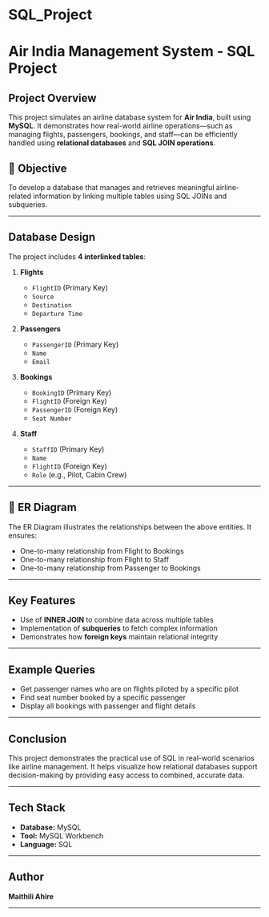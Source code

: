 # SQL_Project
# Air India Management System - SQL Project

##  Project Overview

This project simulates an airline database system for **Air India**, built using **MySQL**. It demonstrates how real-world airline operations—such as managing flights, passengers, bookings, and staff—can be efficiently handled using **relational databases** and **SQL JOIN operations**.

## 🛫 Objective

To develop a database that manages and retrieves meaningful airline-related information by linking multiple tables using SQL JOINs and subqueries.

---

##  Database Design

The project includes **4 interlinked tables**:

1. **Flights**
   - `FlightID` (Primary Key)
   - `Source`
   - `Destination`
   - `Departure Time`

2. **Passengers**
   - `PassengerID` (Primary Key)
   - `Name`
   - `Email`

3. **Bookings**
   - `BookingID` (Primary Key)
   - `FlightID` (Foreign Key)
   - `PassengerID` (Foreign Key)
   - `Seat Number`

4. **Staff**
   - `StaffID` (Primary Key)
   - `Name`
   - `FlightID` (Foreign Key)
   - `Role` (e.g., Pilot, Cabin Crew)

---

## 🔗 ER Diagram

The ER Diagram illustrates the relationships between the above entities. It ensures:
- One-to-many relationship from Flight to Bookings
- One-to-many relationship from Flight to Staff
- One-to-many relationship from Passenger to Bookings

---

##  Key Features

- Use of **INNER JOIN** to combine data across multiple tables
- Implementation of **subqueries** to fetch complex information
- Demonstrates how **foreign keys** maintain relational integrity

---

##  Example Queries

- Get passenger names who are on flights piloted by a specific pilot
- Find seat number booked by a specific passenger
- Display all bookings with passenger and flight details

---

##  Conclusion

This project demonstrates the practical use of SQL in real-world scenarios like airline management. It helps visualize how relational databases support decision-making by providing easy access to combined, accurate data.

---

##  Tech Stack

- **Database:** MySQL
- **Tool:** MySQL Workbench
- **Language:** SQL

---

##  Author

**Maithili Ahire**

---

